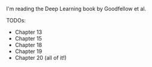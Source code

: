 I'm reading the Deep Learning book by Goodfellow et al.

TODOs:

- Chapter 13
- Chapter 15
- Chapter 18
- Chapter 19
- Chapter 20 (all of it!)

